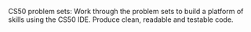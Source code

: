 CS50 problem sets:
Work through the problem sets to build a platform of skills using the CS50 IDE.
Produce clean, readable and testable code.
